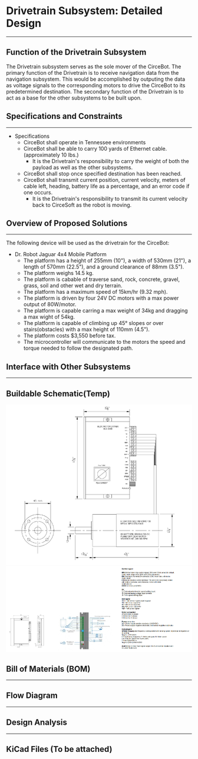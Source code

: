 #  Drivetrain Subsystem: Detailed Design

---

## Function of the Drivetrain Subsystem

  The Drivetrain subsystem serves as the sole mover of the CirceBot. The primary function of the Drivetrain is to receive navigation data from the navigation subsystem. This would be accomplished by outputing the data as voltage signals to the corresponding motors to drive the CirceBot to its predetermined destination. The secondary function of the Drivetrain is to act as a base for the other subsystems to be built upon.

## Specifications and Constraints

---
- Specifications
  - CirceBot shall operate in Tennessee environments
  - CirceBot shall be able to carry 100 yards of Ethernet cable. (approximately 10 lbs.)
    - It is the Drivetrain's responsibility to carry the weight of both the payload as well as the other subsystems.
  - CirceBot shall stop once specified destination has been reached.
  - CirceBot shall transmit current position, current velocity, meters of cable left, heading, battery life as a percentage, and an error code if one occurs.
    - It is the Drivetrain's responsibility to transmit its current velocity back to CirceSoft as the robot is moving.
## Overview of Proposed Solutions

---
The following device will be used as the drivetrain for the CirceBot:
- Dr. Robot Jaguar 4x4 Mobile Platform
  - The platform has a height of 255mm (10"), a width of 530mm (21"), a length of 570mm (22.5"), and a ground clearance of 88mm (3.5").
  - The platform weighs 14.5 kg.
  - The platform is cabable of traverse sand, rock, concrete, gravel, grass, soil and other wet and dry terrain.
  - The platform has a maximum speed of 15km/hr (9.32 mph).
  - The platform is driven by four 24V DC motors with a max power output of 80W/motor.
  - The platform is capable carring a max weight of 34kg and dragging a max wight of 54kg.
  - The platform is capable of climbing up 45° slopes or over stairs(obstacles) with a max height of 110mm (4.5").
  - The platform costs $3,550 before tax.
  - The microcontroller will communicate to the motors the speed and torque needed to follow the designated path.
## Interface with Other Subsystems

---

## Buildable Schematic(Temp)

![Coop Project_1](https://github.com/TnTech-ECE/S25_Team1_MyCapstoneProject/blob/DD-Drivetrain/Detail%20Design/Drivetrain/Screenshot%202025-04-21%20122352.png)
![Coop Project_2](https://github.com/TnTech-ECE/S25_Team1_MyCapstoneProject/blob/DD-Drivetrain/Detail%20Design/Drivetrain/Screenshot%202025-04-21%20122425.png)


## Bill of Materials (BOM)

---

## Flow Diagram

---

## Design Analysis

---

## KiCad Files (To be attached)
